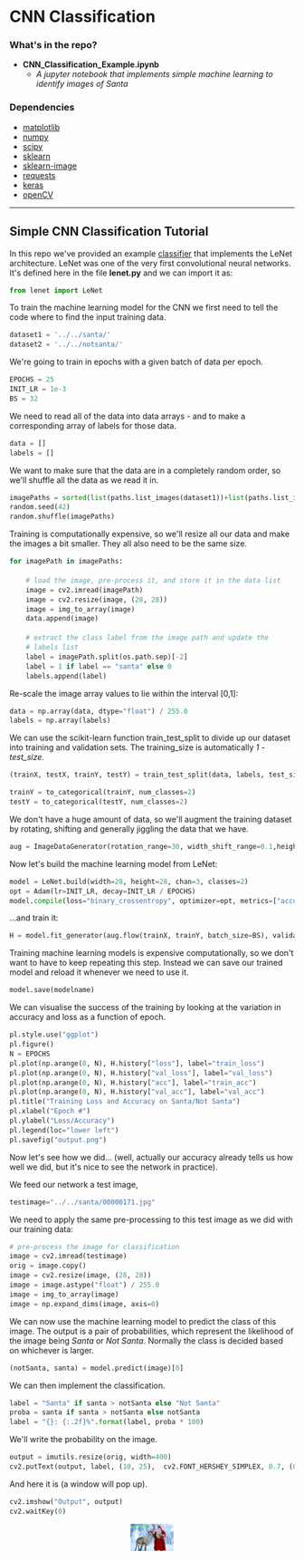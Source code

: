 # CNN Classification

### What's in the repo?

* **CNN_Classification_Example.ipynb**
    * *A jupyter notebook that implements simple machine learning to identify images of Santa*


### Dependencies

* [matplotlib](https://matplotlib.org/)
* [numpy](www.numpy.org/)
* [scipy](https://www.scipy.org/)
* [sklearn](scikit-learn.org/)
* [sklearn-image](https://scikit-image.org/)
* [requests](docs.python-requests.org/en/master/)
* [keras]()
* [openCV]()

------

## Simple CNN Classification Tutorial

In this repo we've provided an example [classifier](https://github.com/as595/4IRSantaHack/blob/master/tutorials/cnn_examples/CNN_Classification_Example.ipynb) that implements the LeNet architecture. LeNet was one of the very first convolutional neural networks. It's defined here in the file **lenet.py** and we can import it as:

```python
from lenet import LeNet
```

To train the machine learning model for the CNN we first need to tell the code where to find the input training data.

```python
dataset1 = '../../santa/'
dataset2 = '../../notsanta/'
```

We're going to train in epochs with a given batch of data per epoch.

```python
EPOCHS = 25
INIT_LR = 1e-3
BS = 32
```

We need to read all of the data into data arrays - and to make a corresponding array of labels for those data.

```python
data = []
labels = []
```

We want to make sure that the data are in a completely random order, so we'll shuffle all the data as we read it in.

```python
imagePaths = sorted(list(paths.list_images(dataset1))+list(paths.list_images(dataset2)))
random.seed(42)
random.shuffle(imagePaths)
```

Training is computationally expensive, so we'll resize all our data and make the images a bit smaller. They all also need to be the same size.

```python
for imagePath in imagePaths:

    # load the image, pre-process it, and store it in the data list
    image = cv2.imread(imagePath)
    image = cv2.resize(image, (28, 28))
    image = img_to_array(image)
    data.append(image)

    # extract the class label from the image path and update the
    # labels list
    label = imagePath.split(os.path.sep)[-2]
    label = 1 if label == "santa" else 0
    labels.append(label)
```

Re-scale the image array values to lie within the interval [0,1]:

```python
data = np.array(data, dtype="float") / 255.0
labels = np.array(labels)
```

We can use the scikit-learn function train_test_split to divide up our dataset into training and validation sets. The training_size is automatically *1 - test_size*.

```python
(trainX, testX, trainY, testY) = train_test_split(data, labels, test_size=0.25, random_state=42)
```

```python
trainY = to_categorical(trainY, num_classes=2)
testY = to_categorical(testY, num_classes=2)
```

We don't have a huge amount of data, so we'll augment the training dataset by rotating, shifting and generally jiggling the data that we have.

```python
aug = ImageDataGenerator(rotation_range=30, width_shift_range=0.1,height_shift_range=0.1, shear_range=0.2, zoom_range=0.2,horizontal_flip=True, fill_mode="nearest")
```

Now let's build the machine learning model from LeNet:

```python
model = LeNet.build(width=28, height=28, chan=3, classes=2)
opt = Adam(lr=INIT_LR, decay=INIT_LR / EPOCHS)
model.compile(loss="binary_crossentropy", optimizer=opt, metrics=["accuracy"])
```

...and train it:

```python
H = model.fit_generator(aug.flow(trainX, trainY, batch_size=BS), validation_data=(testX, testY), steps_per_epoch=len(trainX) // BS, epochs=EPOCHS, verbose=1)
```

Training machine learning models is expensive computationally, so we don't want to have to keep repeating this step. Instead we can save our trained model and reload it whenever we need to use it.

```python
model.save(modelname)
```

We can visualise the success of the training by looking at the variation in accuracy and loss as a function of epoch.

```python
pl.style.use("ggplot")
pl.figure()
N = EPOCHS
pl.plot(np.arange(0, N), H.history["loss"], label="train_loss")
pl.plot(np.arange(0, N), H.history["val_loss"], label="val_loss")
pl.plot(np.arange(0, N), H.history["acc"], label="train_acc")
pl.plot(np.arange(0, N), H.history["val_acc"], label="val_acc")
pl.title("Training Loss and Accuracy on Santa/Not Santa")
pl.xlabel("Epoch #")
pl.ylabel("Loss/Accuracy")
pl.legend(loc="lower left")
pl.savefig("output.png")
```

Now let's see how we did... (well, actually our accuracy already tells us how well we did, but it's nice to see the network in practice).

We feed our network a test image,

```python
testimage="../../santa/00000171.jpg"
```

We need to apply the same pre-processing to this test image as we did with our training data:

```python
# pre-process the image for classification
image = cv2.imread(testimage)
orig = image.copy()
image = cv2.resize(image, (28, 28))
image = image.astype("float") / 255.0
image = img_to_array(image)
image = np.expand_dims(image, axis=0)
```

We can now use the machine learning model to predict the class of this image. The output is a pair of probabilities, which represent the likelihood of the image being *Santa* or *Not Santa*. Normally the class is decided based on whichever is larger.

```python
(notSanta, santa) = model.predict(image)[0]
```

We can then implement the classification.

```python
label = "Santa" if santa > notSanta else "Not Santa"
proba = santa if santa > notSanta else notSanta
label = "{}: {:.2f}%".format(label, proba * 100)
```

We'll write the probability on the image.

```python
output = imutils.resize(orig, width=400)
cv2.putText(output, label, (10, 25),  cv2.FONT_HERSHEY_SIMPLEX, 0.7, (0, 255, 0), 2)
```

And here it is (a window will pop up).

```python
cv2.imshow("Output", output)
cv2.waitKey(0)
```

<p align="center"><img width=15% src="https://github.com/as595/4IRSantaHack/blob/master/media/santa_prob.png"></p>
